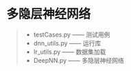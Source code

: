 # 多隐层神经网络
> + testCases.py —— 测试用例  
> + dnn_utils.py —— 运行库  
> + lr_utils.py —— 数据集加载
> + DeepNN.py —— 多隐层神经网络
